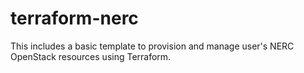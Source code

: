 # terraform-nerc
This includes a basic template to provision and manage user's NERC OpenStack resources using Terraform.
